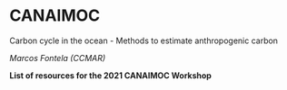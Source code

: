 # CANAIMOC

Carbon cycle in the ocean - Methods to estimate anthropogenic carbon


*Marcos Fontela (CCMAR)*


**List of resources for the 2021 CANAIMOC Workshop**
